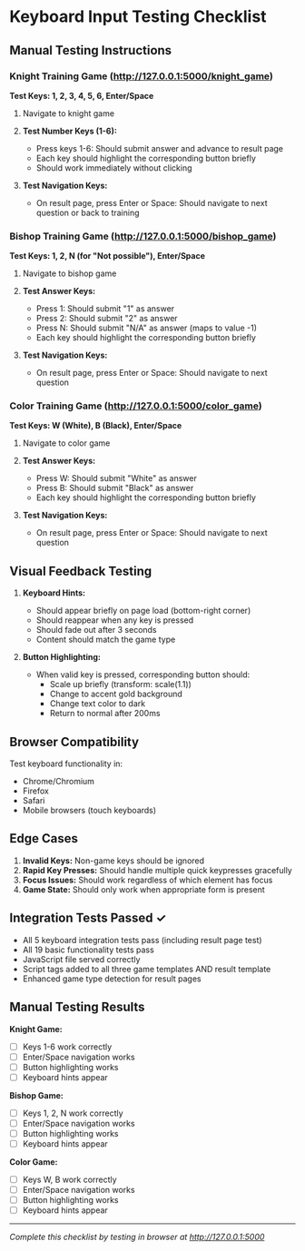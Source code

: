 # Keyboard Input Testing Checklist

## Manual Testing Instructions

### Knight Training Game (http://127.0.0.1:5000/knight_game)
**Test Keys: 1, 2, 3, 4, 5, 6, Enter/Space**

1. Navigate to knight game
2. **Test Number Keys (1-6):**
   - Press keys 1-6: Should submit answer and advance to result page
   - Each key should highlight the corresponding button briefly
   - Should work immediately without clicking

3. **Test Navigation Keys:**
   - On result page, press Enter or Space: Should navigate to next question or back to training

### Bishop Training Game (http://127.0.0.1:5000/bishop_game)  
**Test Keys: 1, 2, N (for "Not possible"), Enter/Space**

1. Navigate to bishop game
2. **Test Answer Keys:**
   - Press 1: Should submit "1" as answer
   - Press 2: Should submit "2" as answer  
   - Press N: Should submit "N/A" as answer (maps to value -1)
   - Each key should highlight the corresponding button briefly

3. **Test Navigation Keys:**
   - On result page, press Enter or Space: Should navigate to next question

### Color Training Game (http://127.0.0.1:5000/color_game)
**Test Keys: W (White), B (Black), Enter/Space**

1. Navigate to color game
2. **Test Answer Keys:**
   - Press W: Should submit "White" as answer
   - Press B: Should submit "Black" as answer
   - Each key should highlight the corresponding button briefly

3. **Test Navigation Keys:**
   - On result page, press Enter or Space: Should navigate to next question

## Visual Feedback Testing

1. **Keyboard Hints:**
   - Should appear briefly on page load (bottom-right corner)
   - Should reappear when any key is pressed
   - Should fade out after 3 seconds
   - Content should match the game type

2. **Button Highlighting:**
   - When valid key is pressed, corresponding button should:
     - Scale up briefly (transform: scale(1.1))
     - Change to accent gold background
     - Change text color to dark
     - Return to normal after 200ms

## Browser Compatibility

Test keyboard functionality in:
- Chrome/Chromium
- Firefox  
- Safari
- Mobile browsers (touch keyboards)

## Edge Cases

1. **Invalid Keys:** Non-game keys should be ignored
2. **Rapid Key Presses:** Should handle multiple quick keypresses gracefully
3. **Focus Issues:** Should work regardless of which element has focus
4. **Game State:** Should only work when appropriate form is present

## Integration Tests Passed ✓

- All 5 keyboard integration tests pass (including result page test)
- All 19 basic functionality tests pass
- JavaScript file served correctly
- Script tags added to all three game templates AND result template
- Enhanced game type detection for result pages

## Manual Testing Results

**Knight Game:**
- [ ] Keys 1-6 work correctly
- [ ] Enter/Space navigation works
- [ ] Button highlighting works
- [ ] Keyboard hints appear

**Bishop Game:**  
- [ ] Keys 1, 2, N work correctly
- [ ] Enter/Space navigation works
- [ ] Button highlighting works
- [ ] Keyboard hints appear

**Color Game:**
- [ ] Keys W, B work correctly  
- [ ] Enter/Space navigation works
- [ ] Button highlighting works
- [ ] Keyboard hints appear

---
*Complete this checklist by testing in browser at http://127.0.0.1:5000*